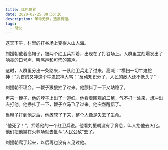 ```yaml
---
title: 红色世界
date: 2020-02-25 08:36:26
description: 革命无罪，造反有理。
tags:
  - 胡说
---
```



这天下午，村里的打谷场上变得人山人海。

刘援朝戴着高帽子，被两个红卫兵押着，出现在了打谷场上。人群里立刻爆发出了响亮的口号声、叫骂声和可怖的笑声。

这时，人群里分出一条路来，一队红卫兵走了过来，高喊：“横扫一切牛鬼蛇神！”为首的又冲这个牛鬼蛇神大骂：“反动知识分子、人民的敌人还不低头？”

刘援朝不理会。一鞭子狠狠抽了过来。他颤抖了一下又站稳了。

再来一鞭子，他的脖子上出了一道红。他看着围观的二舅，气不打一处来，想冲出去打他。他挣扎了一下，鞭子立马飞了过来。他突然醒悟了。

当鞭子打到他之后，他瘫软了下来，整个人像是失去了生命。

“他死了！”，押着他的一个红卫兵说。他看刘援朝没有了鼻息，叫人抬他去火化。他们把他撇在火葬场就去批斗“人民公敌”去了。

刘援朝爬了起来，以后再也没有人见过他。